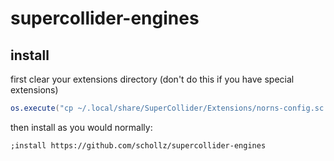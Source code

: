 # supercollider-engines

## install

first clear your extensions directory (don't do this if you have special extensions)

```lua
os.execute("cp ~/.local/share/SuperCollider/Extensions/norns-config.sc /tmp/ && rm -rf ~/.local/share/SuperCollider/Extensions/* && mv /tmp/norns-config.sc ~/.local/share/SuperCollider/Extensions/")
```

then install as you would normally:

```
;install https://github.com/schollz/supercollider-engines
```
